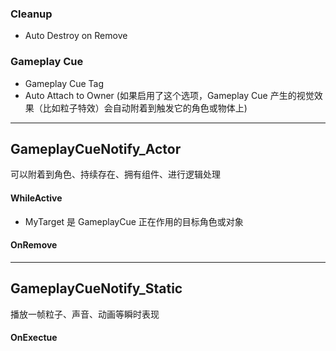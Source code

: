 ### Cleanup
- Auto Destroy on Remove

### Gameplay Cue
- Gameplay Cue Tag
- Auto Attach to Owner (如果启用了这个选项，Gameplay Cue 产生的视觉效果（比如粒子特效）会自动附着到触发它的角色或物体上)

---
## GameplayCueNotify_Actor
可以附着到角色、持续存在、拥有组件、进行逻辑处理

#### WhileActive 
- MyTarget 是 GameplayCue 正在作用的目标角色或对象

#### OnRemove




---
## GameplayCueNotify_Static
播放一帧粒子、声音、动画等瞬时表现

#### OnExectue
